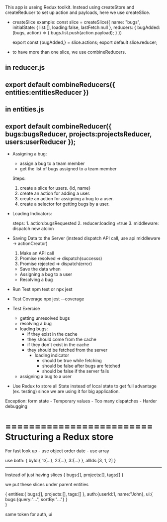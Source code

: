 This app is useing Redux toolkit. Instead using createStore and createReducer to set up action and payloads, here we use createSlice.

* createSlice example:
    const slice = createSlice({
        name: "bugs",
        initialState: {
            list:[],
            loading:false,
            lastFetch:null
        },
        reducers: {
            bugAdded: (bugs, action) => {
                bugs.list.push(action.payload);
            }
    })

    export const {bugAdded,} = slice.actions;
    export default slice.reducer;

* to have more than one slice, we use combineReducers.

in reducer.js
-------------------------
export default combineReducers({
    entities:entitiesReducer
})
--------------------------


in entities.js 
--------------------------
export default combineReducer({
    bugs:bugsReducer,
    projects:projectsReducer,
    users:userReducer
});
--------------------------

* Assigning a bug: 
    - assign a bug to a team member
    - get the list of bugs assigned to a team member

    Steps:
    1. create a slice for users. {id, name}
    2. create an action for adding a user.
    3. create an action for assigning a bug to a user.
    4. create a selector for getting bugs by a user.

* Loading Indicators:

    steps:
        1. action:bugsRequested
        2. reducer:loading =true
        3. middleware: dispatch new atcion

* Saving Data to the Server
(instead dispatch API call, use api middleware -> actionCreator)
    1. Make an API call
    2. Promise resolved => dispatch(successs)
    3. Promise rejected => dispatch(error)

    * Save the data when 
    - Assigning a bug to a user
    - Resolving a bug

* Run Test
    npm test or npx jest

- Test Coverage
    npx jest --coverage

* Test Exercise
    - getting unresolved bugs
    - resolving a bug
    - loading bugs:
        - if they exist in the cache
        * they should come from the cache
        - if they don't exist in the cache
        * they should be fetched from the server
            - loading indicator
                * should be true while fetching
                * should be false after bugs are fetched
                * should be false if the server fails
    - assigning a bug to a user

* Use Redux to store all State instead of local state to get full advantage (ex. testing) since we are using it for big application. 

Exception: form state
    - Temporary values
    - Too many dispatches
    - Harder debugging

=========================
Structuring a Redux store
=========================
For
fast look up - use object
order date - use array

use both:
{
    byId:{
        1:{...},
        2:{...},
        3:{...}
    },
    allIds:[3, 1, 2]
}

-----------------------------
Instead of just having slices
{
    bugs:[],
    projects:[],
    tags:[]
}

we put these slices under parent entities

{
    entities:{
        bugs:[],
        projects:[],
        tags:[]
    },
    auth:{userId:1, name:"John},
    ui:{
        bugs:{query:"...", sortBy:"..."}
    }   
}

same token for auth, ui